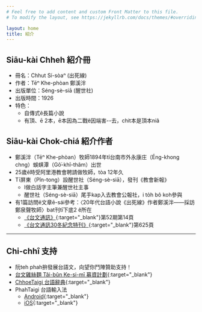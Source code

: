 ```yaml
---
# Feel free to add content and custom Front Matter to this file.
# To modify the layout, see https://jekyllrb.com/docs/themes/#overriding-theme-defaults

layout: home
title: 紹介
---
```


## Siāu-kài Chheh 紹介冊
- 冊名：Chhut Sí-sòaⁿ (出死線)
- 作者：Tēⁿ Khe-phòan 鄭溪泮
- 出版單位：Séng-sè-siā (醒世社)
- 出版時間：1926
- 特色：
  - 自傳式ê長篇小說
  - 有頂、ē 2本，ē本因為二戰ê因端害--去，chit本是頂本niâ

## Siāu-kài Chok-chiá 紹介作者
- 鄭溪泮（Tēⁿ Khe-phòan）牧師1894年tī台南市外永康庄（Éng-khong chng）蜈蜞潭（Gô͘-khî-thâm）出世
- 25歲ê時受阿里港教會聘請做牧師，tòa 12年久
- Tī屏東（Pîn-tong）設醒世社（Séng-sè-siā），發刊《教會新報》
  - I做白話字主筆兼醒世社主事
  - 醒世社（Séng-sè-siā）尾手kap入去教會公報社，i to̍h bô koh參與
- 有1篇訪問ê文章ē-sái參考：〈20年代台語小說《出死線》作者鄭溪泮——採訪鄭泉聲牧師〉bat刊tī下底2 ê所在
  - [《台文通訊》](https://taibunthongsin.taigi.info/){:target="_blank"}第52期第14頁
  - [《台文通訊30冬紀念特刊》](https://www.pcstore.com.tw/haiang/M83134430.htm){:target="_blank"}第625頁

---
## Chi-chhî 支持
- 阮teh phah拚發展台語文，向望你鬥陣贊助支持！
- [台文雞絲麵 Tâi-bûn Ke-si-mī 募資計劃](https://www.zeczec.com/projects/taibun-kesimi){:target="_blank"}
- [ChhoeTaigi 台語辭典](https://chhoe.taigi.info/){:target="_blank"}
- PhahTaigi 台語輸入法
  - [Android](http://bit.ly/PhahTaigi-Android){:target="_blank"}
  - [iOS](http://bit.ly/PhahTaigi-iOS){:target="_blank"}
